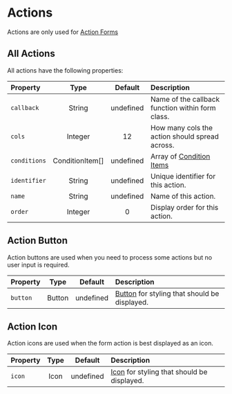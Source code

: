 # Actions
Actions are only used for [Action Forms](./forms#action-form)

## All Actions

All actions have the following properties:

| Property     |      Type       |  Default  | Description                                             |
|:-------------|:---------------:|:---------:|:--------------------------------------------------------|
| `callback`   |     String      | undefined | Name of the callback function within form class.        |
| `cols`       |     Integer     |    12     | How many cols the action should spread across.          |
| `conditions` | ConditionItem[] | undefined | Array of [Condition Items](./elements#condition-item)   |
| `identifier` |     String      | undefined | Unique identifier for this action.                      |
| `name`       |     String      | undefined | Name of this action.                                    |
| `order`      |     Integer     |     0     | Display order for this action.                          |


## Action Button

Action buttons are used when you need to process some actions but no user input is required.

| Property     |      Type       |  Default  | Description                                                          |
|:-------------|:---------------:|:---------:|:---------------------------------------------------------------------|
| `button`     |     Button      | undefined | [Button](./elements#buttons) for styling that should be displayed.   |


## Action Icon

Action icons are used when the form action is best displayed as an icon.

| Property | Type |  Default  | Description                                                      |
|:---------|:----:|:---------:|:-----------------------------------------------------------------|
| `icon`   | Icon | undefined | [Icon](./elements#icons) for styling that should be displayed.   |
